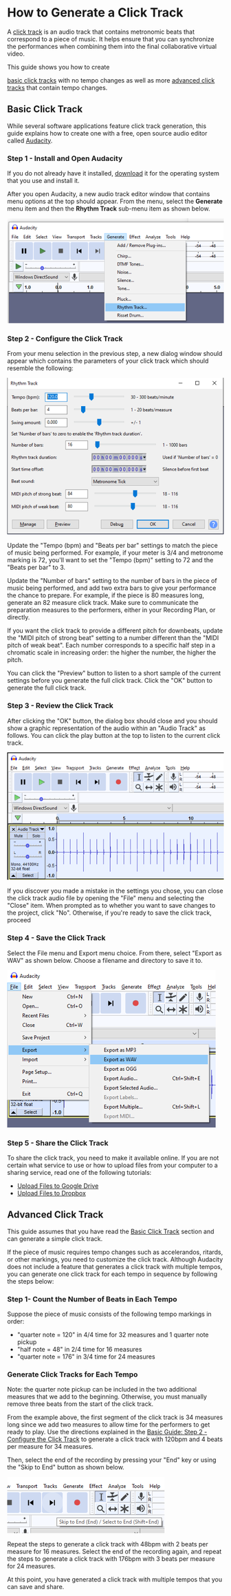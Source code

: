 # How to Generate a Click Track

A [click track](https://en.wikipedia.org/wiki/Click_track) is an audio track that contains
metronomic beats that correspond to a piece of music. It helps ensure that you can
synchronize the performances when combining them into the final collaborative virtual video.

This guide shows you how to create

[basic click tracks](#basic-click-track) with no tempo changes as well as more [advanced click tracks](#advanced-click-track) that contain tempo changes.


## Basic Click Track

While several software applications feature click track generation, this
guide explains how to create one with a free, open source audio editor called [Audacity](https://en.wikipedia.org/wiki/Audacity_(audio_editor)).


### Step 1 - Install and Open Audacity

If you do not already have it installed, [download](https://www.audacityteam.org/download/) it for the operating system
that you use and install it.

After you open Audacity, a new audio track editor window that contains menu options at the top should appear. From the
menu, select the **Generate** menu item and then the **Rhythm Track** sub-menu item as shown below.

![Step 1](https://github.com/violaaas/music/blob/master/guide/screenshots/Audacity_clicktrack_step1.png)

### Step 2 - Configure the Click Track

From your menu selection in the previous step, a new dialog window should appear which contains the parameters of your
click track which should resemble the following:

![Step 2](https://github.com/violaaas/music/blob/master/guide/screenshots/Audacity_clicktrack_step2.png)

Update the "Tempo (bpm) and "Beats per bar" settings to match the piece of music being performed.
For example, if your meter is 3/4 and metronome marking is 72, you'll want to set the "Tempo (bpm)" setting to 72 and the
"Beats per bar" to 3.

Update the "Number of bars" setting to the number of bars in the piece of music being performed, and add two extra
bars to give your performance the chance to prepare.  For example, if the piece is 80 measures long, generate an 82
measure click track. Make sure to communicate the preparation measures to the performers, either in your Recording Plan, or directly.

If you want the click track to provide a different pitch for downbeats, update the "MIDI pitch of strong beat" setting
to a number different than the "MIDI pitch of weak beat". Each number corresponds to a specific half step in a chromatic scale
in increasing order: the higher the number, the higher the pitch.

You can click the "Preview" button to listen to a short sample of the current settings before you generate the full
click track. Click the "OK" button to generate the full click track.

### Step 3 - Review the Click Track

After clicking the "OK" button, the dialog box should close and you should show a graphic representation of the audio
within an "Audio Track" as follows. You can click the play button at the top to listen to the current click track.

![Step 3](https://github.com/violaaas/music/blob/master/guide/screenshots/Audacity_clicktrack_step3.png)

If you discover you made a mistake in the settings you chose, you can close the click track audio file by opening the "File" menu 
and selecting the "Close" item. When prompted as to whether you want to save changes to the project, click "No". Otherwise, 
if you're ready to save the click track, proceed

### Step 4 - Save the Click Track

Select the File menu and Export menu choice. From there, select "Export as WAV" as shown below. Choose a filename and
directory to save it to.

![Step 4](https://github.com/violaaas/music/blob/master/guide/screenshots/Audacity_clicktrack_step4.png)

### Step 5 - Share the Click Track

To share the click track, you need to make it available online. If you are not certain what service to use or how to
upload files from your computer to a sharing service, read one of the following tutorials:

* [Upload Files to Google Drive](https://support.google.com/drive/answer/2424368?co=GENIE.Platform%3DDesktop&hl=en)
* [Upload Files to Dropbox](https://help.dropbox.com/files-folders/share/add-files)


## Advanced Click Track

This guide assumes that you have read the [Basic Click Track](#basic-click-track) section and can generate a simple
click track.

If the piece of music requires tempo changes such as accelerandos, ritards, or other markings, you need to customize the click track. 
Although Audacity does not include a feature that generates a click track with multiple tempos, you can generate one click track
for each tempo in sequence by following the steps below:

### Step 1- Count the Number of Beats in Each Tempo

Suppose the piece of music consists of the following tempo markings in order:

* "quarter note = 120" in 4/4 time for 32 measures and 1 quarter note pickup
* "half note = 48" in 2/4 time for 16 measures
* "quarter note = 176" in 3/4 time for 24 measures



### Generate Click Tracks for Each Tempo

Note: the quarter note pickup can be included in the two additional measures that we add to the beginning. Otherwise, you must
manually remove three beats from the start of the click track.

From the example above, the first segment of the click track is 34 measures long since we add two measures to allow time for
the performers to get ready to play. Use the directions explained in the [Basic Guide: Step 2 - Configure the Click Track](#step-2---configure-the-click-track) to generate a click track with 120bpm and 4 beats per measure for 34 measures.

Then, select the end of the recording by pressing your "End" key or using the "Skip to End" button as shown below.

![Skip to End Button](https://github.com/violaaas/music/blob/master/guide/screenshots/Audacity_clicktrack_end.png)

Repeat the steps to generate a click track with 48bpm with 2 beats per measure for 16 measures. Select the end of the recording
again, and repeat the steps to generate a click track with  176bpm with 3 beats per measure for 24 measures.

At this point, you have generated a click track with multiple tempos that you can save and share.